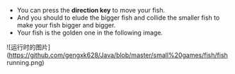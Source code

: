 * You can press the **direction key** to move your fish.  
* And you should to elude the bigger fish and collide the smaller fish to make your fish bigger and bigger.  
* Your fish is the golden one in the following image.
  
  
![运行时的图片](https://github.com/gengxk628/Java/blob/master/small%20games/fish/fish running.png)
